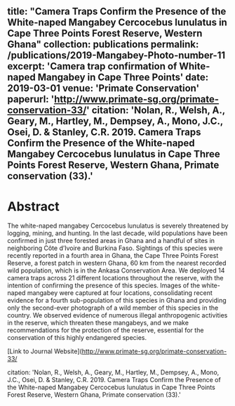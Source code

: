 title: "Camera Traps Confirm the Presence of the White-naped Mangabey Cercocebus lunulatus in Cape Three Points Forest Reserve, Western Ghana"
collection: publications
permalink: /publications/2019-Mangabey-Photo-number-11
excerpt: 'Camera trap confirmation of White-naped Mangabey in Cape Three Points'
date: 2019-03-01
venue: 'Primate Conservation'
paperurl: 'http://www.primate-sg.org/primate-conservation-33/'
citation: 'Nolan, R., Welsh, A., Geary, M., Hartley, M., Dempsey, A., Mono, J.C., Osei, D. & Stanley, C.R. 2019. Camera Traps Confirm the Presence of the White-naped Mangabey  Cercocebus lunulatus in Cape Three Points Forest Reserve, Western Ghana, Primate conservation (33).'
---

# Abstract

The white-naped mangabey Cercocebus lunulatus is severely threatened by logging, mining, and hunting.  In the last decade, wild populations have been confirmed in just three forested areas in Ghana and a handful of sites in neighboring Côte d’Ivoire and Burkina Faso.  Sightings of this species were recently reported in a fourth area in Ghana, the Cape Three Points Forest Reserve, a forest patch in western Ghana, 60 km from the nearest recorded wild population, which is in the Ankasa Conservation Area.  We deployed 14 camera traps across 21 different locations throughout the reserve, with the intention of confirming the presence of this species.  Images of the white-naped mangabey were captured at four locations, consolidating recent evidence for a fourth sub-population of this species in Ghana and providing only the second-ever photograph of a wild member of this species in the country.  We observed evidence of numerous illegal anthropogenic activities in the reserve, which threaten these mangabeys, and we make recommendations for the protection of the reserve, essential for the conservation of this highly endangered species.


[Link to Journal Website](http://www.primate-sg.org/primate-conservation-33/

citation: 'Nolan, R., Welsh, A., Geary, M., Hartley, M., Dempsey, A., Mono, J.C., Osei, D. & Stanley, C.R. 2019. Camera Traps Confirm the Presence of the White-naped Mangabey  Cercocebus lunulatus in Cape Three Points Forest Reserve, Western Ghana, Primate conservation (33).'
